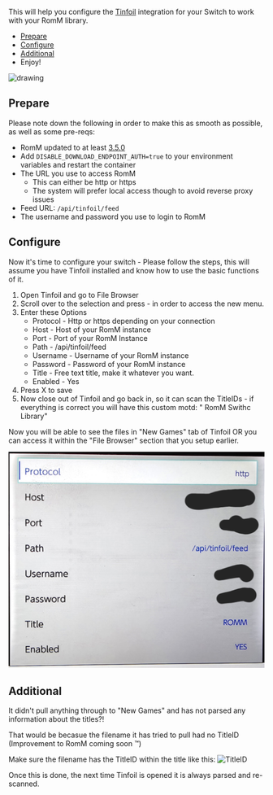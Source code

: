 This will help you configure the [Tinfoil](https://tinfoil.io/) integration for your Switch to work with your RomM library.

- [Prepare](#Prepare)
- [Configure](#Configure)
- [Additional](#Additional)
- Enjoy!



<img src="https://cdn2.steamgriddb.com/icon_thumb/1178cf1b6a47d41fc664b7d97e305840.png" alt="drawing" width="200"/>

## Prepare

Please note down the following in order to make this as smooth as possible, as well as some pre-reqs:

* RomM updated to at least [3.5.0](https://github.com/rommapp/romm/releases/tag/3.5.0)
* Add `DISABLE_DOWNLOAD_ENDPOINT_AUTH=true` to your environment variables and restart the container
* The URL you use to access RomM
	* This can either be http or https
	* The system will prefer local access though to avoid reverse proxy issues
* Feed URL: `/api/tinfoil/feed`
* The username and password you use to login to RomM

## Configure 

Now it's time to configure your switch - Please follow the steps, this will assume you have Tinfoil installed and know how to use the basic functions of it.

1. Open Tinfoil and go to File Browser
2. Scroll over to the selection and press - in order to access the new menu.
3. Enter these Options
	- Protocol - Http or https depending on your connection
	- Host - Host of your RomM instance
	- Port - Port of your RomM Instance
	- Path - /api/tinfoil/feed
	- Username - Username of your RomM instance 
	- Password - Password of your RomM instance 
	- Title - Free text title, make it whatever you want.
	- Enabled - Yes
4. Press X to save 
5. Now close out of Tinfoil and go back in, so it can scan the TitleIDs - if everything is correct you will have this custom motd:
" RomM Swithc Library"

Now you will be able to see the files in "New Games" tab of Tinfoil OR you can access it within the "File Browser" section that you setup earlier.

![Image of Tinfoil](./romm.wiki/resources/tinfoilscreen.jpg)


## Additional 

It didn't pull anything through to "New Games" and has not parsed any information about the titles?!

That would be becasue the filename it has tried to pull had no TitleID (Improvement to RomM coming soon :tm:)

Make sure the filename has the TitleID within the title like this:
![TitleID](h./romm.wiki/resources/titleid.jpg)

Once this is done, the next time Tinfoil is opened it is always parsed and re-scanned. 
